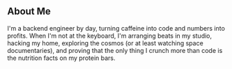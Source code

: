 ## About Me

I'm a backend engineer by day, turning caffeine into code and numbers into profits. 
When I'm not at the keyboard, I'm arranging beats in my studio, hacking my home, exploring the cosmos (or at least watching space documentaries), and proving that the only thing I crunch more than code is the nutrition facts on my protein bars.
